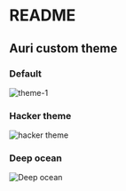 # README

## Auri custom theme

### Default

![theme-1](https://user-images.githubusercontent.com/32946164/150612954-f49ba265-8e24-47ed-bb99-7f338e0f5739.jpeg)

### Hacker theme

![hacker theme](https://github.com/AurinoJunior/vscode-extensions/assets/32946164/694cae26-5aa4-432f-af6c-96ef23f19df1)

### Deep ocean

![Deep ocean](https://github.com/AurinoJunior/vscode-extensions/assets/32946164/c485c275-06fb-4fdb-b446-30c02eaf8e52)
